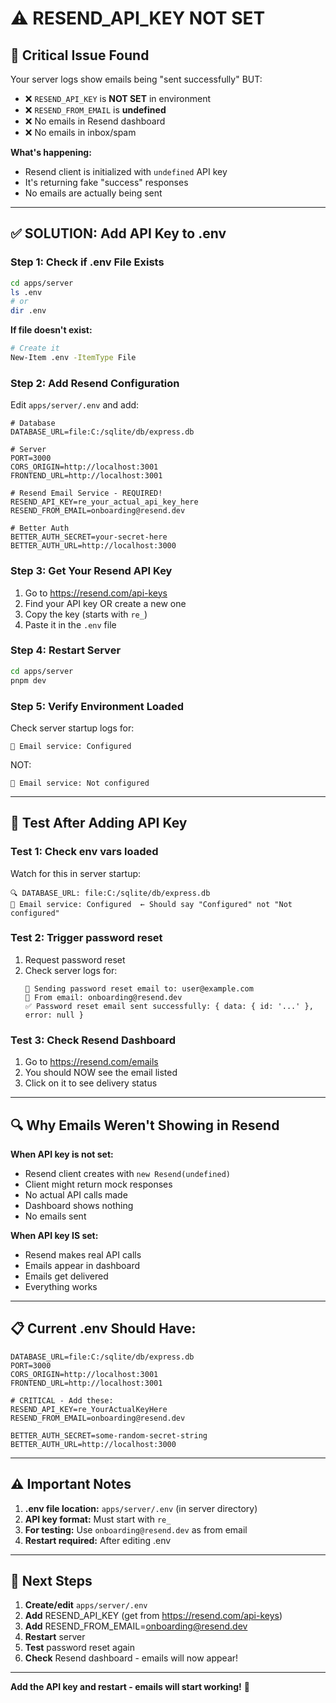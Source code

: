 # ⚠️ RESEND_API_KEY NOT SET

## 🚨 Critical Issue Found

Your server logs show emails being "sent successfully" BUT:
- ❌ `RESEND_API_KEY` is **NOT SET** in environment
- ❌ `RESEND_FROM_EMAIL` is **undefined**
- ❌ No emails in Resend dashboard
- ❌ No emails in inbox/spam

**What's happening:**
- Resend client is initialized with `undefined` API key
- It's returning fake "success" responses
- No emails are actually being sent

---

## ✅ SOLUTION: Add API Key to .env

### Step 1: Check if .env File Exists

```bash
cd apps/server
ls .env
# or
dir .env
```

**If file doesn't exist:**
```bash
# Create it
New-Item .env -ItemType File
```

### Step 2: Add Resend Configuration

Edit `apps/server/.env` and add:

```env
# Database
DATABASE_URL=file:C:/sqlite/db/express.db

# Server
PORT=3000
CORS_ORIGIN=http://localhost:3001
FRONTEND_URL=http://localhost:3001

# Resend Email Service - REQUIRED!
RESEND_API_KEY=re_your_actual_api_key_here
RESEND_FROM_EMAIL=onboarding@resend.dev

# Better Auth
BETTER_AUTH_SECRET=your-secret-here
BETTER_AUTH_URL=http://localhost:3000
```

### Step 3: Get Your Resend API Key

1. Go to https://resend.com/api-keys
2. Find your API key OR create a new one
3. Copy the key (starts with `re_`)
4. Paste it in the `.env` file

### Step 4: Restart Server

```bash
cd apps/server
pnpm dev
```

### Step 5: Verify Environment Loaded

Check server startup logs for:
```
📧 Email service: Configured
```

NOT:
```
📧 Email service: Not configured
```

---

## 🧪 Test After Adding API Key

### Test 1: Check env vars loaded

Watch for this in server startup:
```
🔍 DATABASE_URL: file:C:/sqlite/db/express.db
📧 Email service: Configured  ← Should say "Configured" not "Not configured"
```

### Test 2: Trigger password reset

1. Request password reset
2. Check server logs for:
   ```
   📧 Sending password reset email to: user@example.com
   📧 From email: onboarding@resend.dev
   ✅ Password reset email sent successfully: { data: { id: '...' }, error: null }
   ```

### Test 3: Check Resend Dashboard

1. Go to https://resend.com/emails
2. You should NOW see the email listed
3. Click on it to see delivery status

---

## 🔍 Why Emails Weren't Showing in Resend

**When API key is not set:**
- Resend client creates with `new Resend(undefined)`
- Client might return mock responses
- No actual API calls made
- Dashboard shows nothing
- No emails sent

**When API key IS set:**
- Resend makes real API calls
- Emails appear in dashboard
- Emails get delivered
- Everything works

---

## 📋 Current .env Should Have:

```env
DATABASE_URL=file:C:/sqlite/db/express.db
PORT=3000
CORS_ORIGIN=http://localhost:3001
FRONTEND_URL=http://localhost:3001

# CRITICAL - Add these:
RESEND_API_KEY=re_YourActualKeyHere
RESEND_FROM_EMAIL=onboarding@resend.dev

BETTER_AUTH_SECRET=some-random-secret-string
BETTER_AUTH_URL=http://localhost:3000
```

---

## ⚠️ Important Notes

1. **.env file location:** `apps/server/.env` (in server directory)
2. **API key format:** Must start with `re_`
3. **For testing:** Use `onboarding@resend.dev` as from email
4. **Restart required:** After editing .env

---

## 🎯 Next Steps

1. **Create/edit** `apps/server/.env`
2. **Add** RESEND_API_KEY (get from https://resend.com/api-keys)
3. **Add** RESEND_FROM_EMAIL=onboarding@resend.dev
4. **Restart** server
5. **Test** password reset again
6. **Check** Resend dashboard - emails will now appear!

---

**Add the API key and restart - emails will start working!** 🚀

